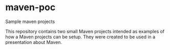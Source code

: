# maven-poc
Sample maven projects

This repository contains two small Maven projects intended as examples of how a Maven projects can be setup. They were created to be used in a presentation about Maven.